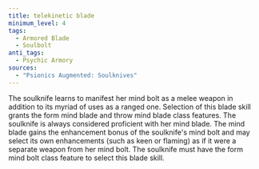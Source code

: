 ```yaml
---
title: telekinetic blade
minimum_level: 4
tags:
  - Armored Blade
  - Soulbolt
anti_tags:
  - Psychic Armory
sources:
  - "Psionics Augmented: Soulknives"
---
```


The soulknife learns to manifest her mind bolt as a melee weapon in addition to its myriad of uses as a ranged one. Selection of this blade skill grants the form mind blade and throw mind blade class features. The soulknife is always considered proficient with her mind blade. The mind blade gains the enhancement bonus of the soulknife's mind bolt and may select its own enhancements (such as keen or flaming) as if it were a separate weapon from her mind bolt. The soulknife must have the form mind bolt class feature to select this blade skill.
